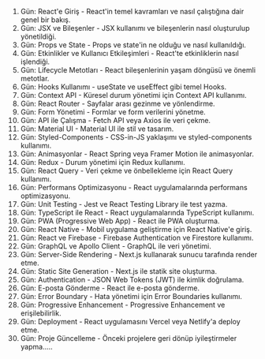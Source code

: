 1. Gün: React'e Giriş - React'in temel kavramları ve nasıl çalıştığına dair genel bir bakış.
2. Gün: JSX ve Bileşenler - JSX kullanımı ve bileşenlerin nasıl oluşturulup yönetildiği.
3. Gün: Props ve State - Props ve state'in ne olduğu ve nasıl kullanıldığı.
4. Gün: Etkinlikler ve Kullanıcı Etkileşimleri - React'te etkinliklerin nasıl işlendiği.
5. Gün: Lifecycle Metotları - React bileşenlerinin yaşam döngüsü ve önemli metotlar.
6. Gün: Hooks Kullanımı - useState ve useEffect gibi temel Hooks.
7. Gün: Context API - Küresel durum yönetimi için Context API kullanımı.
8. Gün: React Router - Sayfalar arası gezinme ve yönlendirme.
9. Gün: Form Yönetimi - Formlar ve form verilerini yönetme.
10. Gün: API ile Çalışma - Fetch API veya Axios ile veri çekme.
11. Gün: Material UI - Material UI ile stil ve tasarım.
12. Gün: Styled-Components - CSS-in-JS yaklaşımı ve styled-components kullanımı.
13. Gün: Animasyonlar - React Spring veya Framer Motion ile animasyonlar.
14. Gün: Redux - Durum yönetimi için Redux kullanımı.
15. Gün: React Query - Veri çekme ve önbellekleme için React Query kullanımı.
16. Gün: Performans Optimizasyonu - React uygulamalarında performans optimizasyonu.
17. Gün: Unit Testing - Jest ve React Testing Library ile test yazma.
18. Gün: TypeScript ile React - React uygulamalarında TypeScript kullanımı.
19. Gün: PWA (Progressive Web App) - React ile PWA oluşturma.
20. Gün: React Native - Mobil uygulama geliştirme için React Native'e giriş.
21. Gün: React ve Firebase - Firebase Authentication ve Firestore kullanımı.
22. Gün: GraphQL ve Apollo Client - GraphQL ile veri yönetimi.
23. Gün: Server-Side Rendering - Next.js kullanarak sunucu tarafında render etme.
24. Gün: Static Site Generation - Next.js ile statik site oluşturma.
25. Gün: Authentication - JSON Web Tokens (JWT) ile kimlik doğrulama.
26. Gün: E-posta Gönderme - React ile e-posta gönderme.
27. Gün: Error Boundary - Hata yönetimi için Error Boundaries kullanımı.
28. Gün: Progressive Enhancement - Progressive Enhancement ve erişilebilirlik.
29. Gün: Deployment - React uygulamasını Vercel veya Netlify'a deploy etme.
30. Gün: Proje Güncelleme - Önceki projelere geri dönüp iyileştirmeler yapma.....
